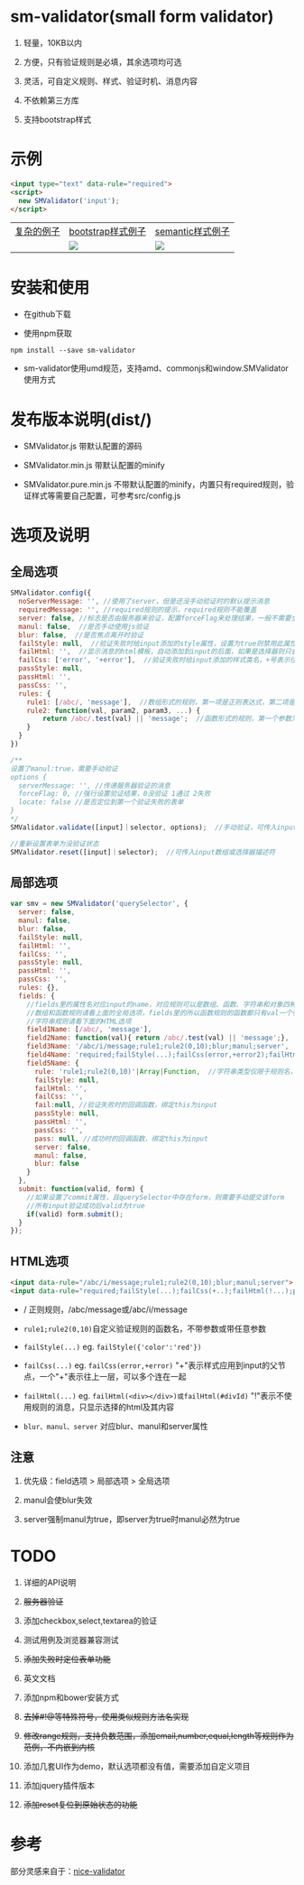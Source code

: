 # sm-validator(small form validator)

1. 轻量，10KB以内

2. 方便，只有验证规则是必填，其余选项均可选

3. 灵活，可自定义规则、样式、验证时机、消息内容

4. 不依赖第三方库

5. 支持bootstrap样式

# 示例
``` html
<input type="text" data-rule="required">
<script>
  new SMValidator('input');
</script>
```

<table>
    <tr>
      <td><a href="https://wldragon.github.io/sm-validator/">复杂的例子</a></td>
      <td><a href="https://wldragon.github.io/sm-validator/bootstrap/">bootstrap样式例子</a></td>
      <td><a href="https://wldragon.github.io/sm-validator/semantic/">semantic样式例子</a></td>
    </tr>
    <tr>
      <td></td>
      <td><img src="https://wldragon.github.io/sm-validator/bootstrap/scan.jpg"></td>
      <td><img src="https://wldragon.github.io/sm-validator/semantic/scan.jpg"></td>
    </tr>
</table>

# 安装和使用
- 在github下载

- 使用npm获取
```
npm install --save sm-validator
```

- sm-validator使用umd规范，支持amd、commonjs和window.SMValidator使用方式

# 发布版本说明(dist/)
- SMValidator.js 带默认配置的源码

- SMValidator.min.js 带默认配置的minify

- SMValidator.pure.min.js 不带默认配置的minify，内置只有required规则，验证样式等需要自己配置，可参考src/config.js

# 选项及说明
## 全局选项
``` javascript
SMValidator.config({
  noServerMessage: '', //使用了server，但是还没手动验证时的默认提示消息
  requiredMessage: '', //required规则的提示，required规则不能覆盖
  server: false, //标志是否由服务器来验证，配置forceFlag来处理结果，一般不需要全局设置，而是针对特定的input来设置
  manul: false,  //是否手动使用js验证
  blur: false,  //是否焦点离开时验证
  failStyle: null,  //验证失败时给input添加的style属性，设置为true则禁用此属性
  failHtml: '',  //显示消息的html模板，自动添加到input的后面，如果是选择器则只会把消息填到选择的标签里
  failCss: ['error', '+error'],  //验证失败时给input添加的样式类名，+号表示往上一层，把样式添加到父标签
  passStyle: null,
  passHtml: '',
  passCss: '',
  rules: {
    rule1: [/abc/, 'message'],  //数组形式的规则，第一项是正则表达式，第二项是验证失败时显示的消息
    rule2: function(val, param2, param3, ...) {
        return /abc/.test(val) || 'message';  //函数形式的规则，第一个参数为input的值，其他参数可选
    }
  }
})

/**
设置了manul:true，需要手动验证
options {
  serverMessage: '', //传递服务器验证的消息
  forceFlag: 0, //强行设置验证结果，0没验证 1通过 2失败
  locate: false //是否定位到第一个验证失败的表单
}
*/
SMValidator.validate([input]｜selector, options);  //手动验证，可传入input数组或选择器描述符

//重新设置表单为没验证状态
SMValidator.reset([input]｜selector);  //可传入input数组或选择器描述符
```

## 局部选项
``` javascript
var smv = new SMValidator('querySelector', {
  server: false,
  manul: false,
  blur: false,
  failStyle: null,
  failHtml: '',
  failCss: '',
  passStyle: null,
  passHtml: '',
  passCss: '',
  rules: {},
  fields: {
    //fields里的属性名对应input的name，对应规则可以是数组、函数、字符串和对象四种类型
    //数组和函数规则请看上面的全局选项，fields里的所以函数规则的函数都只有val一个参数
    //字符串规则请看下面的HTML选项
    field1Name: [/abc/, 'message'],
    field2Name: function(val){ return /abc/.test(val) || 'message';},
    field3Name: '/abc/i/message;rule1;rule2(0,10);blur;manul;server',
    field4Name: 'required;failStyle(...);failCss(error,+error2);failHtml(!...);passStyle(...);passCss(...);passHtml(!...)',
    field5Name: {
      rule: 'rule1;rule2(0,10)'|Array|Function,  //字符串类型仅限于规则名，不支持failStyle等属性
      failStyle: null,
      failHtml: '',
      failCss: '',
      fail:null, //验证失败时的回调函数，绑定this为input
      passStyle: null,
      passHtml: '',
      passCss: '',
      pass: null, //成功时的回调函数，绑定this为input
      server: false,
      manul: false,
      blur: false
    }
  },
  submit: function(valid, form) {
    //如果设置了commit属性，且querySelector中存在form，则需要手动提交该form
    //所有input验证成功后valid为true
    if(valid) form.submit();
  }
});
```

## HTML选项
``` html
<input data-rule="/abc/i/message;rule1;rule2(0,10);blur;manul;server">
<input data-rule="required;failStyle(...);failCss(+..);failHtml(!...);passStyle(...);passCss(++.);passHtml(!...)">
```
- / 正则规则，/abc/message或/abc/i/message

- `rule1;rule2(0,10)`自定义验证规则的函数名，不带参数或带任意参数

- `failStyle(...)` eg. `failStyle({'color':'red'})`

- `failCss(...)` eg. `failCss(error,+error)`
  "+"表示样式应用到input的父节点，一个"+"表示往上一层，可以多个连在一起

- `failHtml(...)` eg. `failHtml(<div></div>)或failHtml(#divId)`
  "!"表示不使用规则的消息，只显示选择的html及其内容

- `blur、manul、server` 对应blur、manul和server属性

## 注意
1. 优先级：field选项 > 局部选项 > 全局选项

2. manul会使blur失效

3. server强制manul为true，即server为true时manul必然为true

# TODO
1. 详细的API说明

2. ~~服务器验证~~

3. 添加checkbox,select,textarea的验证

4. 测试用例及浏览器兼容测试

5. ~~添加失败时定位表单功能~~

6. 英文文档

7. 添加npm和bower安装方式

8. ~~去掉#!@等特殊符号，使用类似规则方法名实现~~

9. ~~修改range规则，支持负数范围，添加email,number,equal,length等规则作为范例，不内嵌到内核~~

10. 添加几套UI作为demo，默认选项都没有值，需要添加自定义项目

11. 添加jquery插件版本

12. ~~添加reset复位到原始状态的功能~~

# 参考
部分灵感来自于：[nice-validator](https://github.com/niceue/nice-validator)
